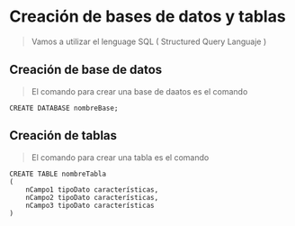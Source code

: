 # Creación de bases de datos y tablas

> Vamos a utilizar el lenguage SQL 
> ( Structured Query Languaje )

## Creación de base de datos
> El comando para crear una base de daatos es el comando    

    CREATE DATABASE nombreBase;

## Creación de tablas
> El comando para crear una tabla es el comando  
 
    CREATE TABLE nombreTabla
    (
        nCampo1 tipoDato características,
        nCampo2 tipoDato características,
        nCampo3 tipoDato características
    )

